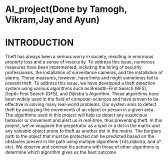 # AI_project(Done by Tamogh, Vikram,Jay and Ayun)
# INTRODUCTION
Theft has always been a serious worry in society, resulting in enormous property loss
and a sense of insecurity. To address this issue, numerous measures have been
implemented, including the hiring of security professionals, the installation of
surveillance cameras, and the installation of alarms. These measures, however, have
limits and might sometimes fail to prevent theft.
To address this issue, we have developed a theft detection system using various
algorithms such as Breadth-First Search (BFS), Depth-First Search (DFS), and
Dijkstra's Algorithm. These algorithms have been widely used in the field of
computer-sciences and have proven to be effective in solving many real-world
problems.
Our system aims to detect theft by analyzing the movements of an object or person in a
given area. The algorithms used in this project will help us detect any suspicious
behavior or movement and alert us in real-time, thus preventing theft. In this project,
we've imagined the perpetrator as a spot or a dot in the matrix and any valuable object
prone to theft as another dot in the matrix. The burglars path to the object that must be
protected can be predicted based on the obstacles present in the path using multiple
algorithms ( bfs,dijkstra, and a* etc). We observe and contrast his actions with those of
other algorithms to determine which algorithm gives us the best outcome
